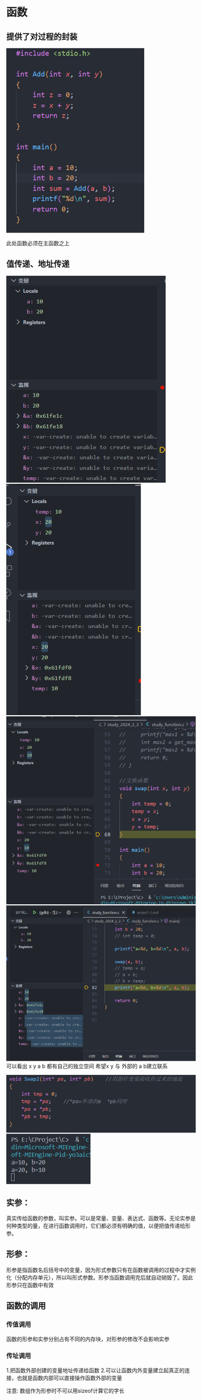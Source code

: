 # 函数

## 提供了对过程的封装
![注意](image.png) 

此处函数必须在主函数之上

## 值传递、地址传递

![Alt text](image-1.png)
![Alt text](image-2.png)
![Alt text](image-3.png)
![Alt text](image-4.png)
可以看出 x y a b 都有自己的独立空间
希望x y 与 外部的 a b建立联系

![Alt text](image-5.png)
![Alt text](image-6.png)


## 实参：

真实传给函数的参数，叫实参。可以是常量、变量、表达式、函数等。无论实参是何种类型的量，在进行函数调用时，它们都必须有明确的值，以便把值传递给形参。

## 形参：

形参是指函数名后括号中的变量，因为形式参数只有在函数被调用的过程中才实例化（分配内存单元），所以叫形式参数。形参当函数调用完后就自动销毁了。因此形参只在函数中有效

## 函数的调用
### 传值调用

函数的形参和实参分别占有不同的内存块，对形参的修改不会影响实参

### 传址调用

1.把函数外部创建的变量地址传递给函数
2.可以让函数内外变量建立起真正的连接，也就是函数内部可以直接操作函数外部的变量

注意: 数组作为形参时不可以用sizeof计算它的字长

